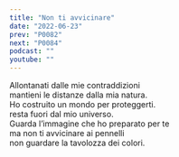```yaml
---
title: "Non ti avvicinare"
date: "2022-06-23"
prev: "P0082"
next: "P0084"
podcast: ""
youtube: ""
---
```


Allontanati dalle mie contraddizioni  
mantieni le distanze dalla mia natura.  
Ho costruito un mondo per proteggerti.  
resta fuori dal mio universo.  
Guarda l’immagine che ho preparato per te  
ma non ti avvicinare ai pennelli  
non guardare la tavolozza dei colori.
